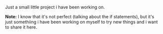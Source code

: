 Just a small little project i have been working on.

**Note:**
I know that it's not perfect (talking about the if statements), but it's just somethiing i have been working on myself to try new things and i want to share it here.
